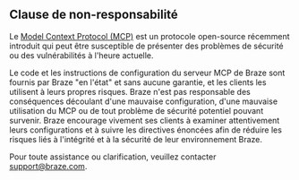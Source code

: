 ## Clause de non-responsabilité
<!-- Braze Legal must approve any changes to this content. -->
<!-- Note: Keep these comments under this H2 heading to avoid breaking how headings on certain pages are rendered. -->

Le [Model Context Protocol (MCP)](https://modelcontextprotocol.io/docs/getting-started/intro) est un protocole open-source récemment introduit qui peut être susceptible de présenter des problèmes de sécurité ou des vulnérabilités à l'heure actuelle.

Le code et les instructions de configuration du serveur MCP de Braze sont fournis par Braze "en l'état" et sans aucune garantie, et les clients les utilisent à leurs propres risques. Braze n'est pas responsable des conséquences découlant d'une mauvaise configuration, d'une mauvaise utilisation du MCP ou de tout problème de sécurité potentiel pouvant survenir. Braze encourage vivement ses clients à examiner attentivement leurs configurations et à suivre les directives énoncées afin de réduire les risques liés à l'intégrité et à la sécurité de leur environnement Braze.

Pour toute assistance ou clarification, veuillez contacter [support@braze.com](mailto:support@braze.com).
